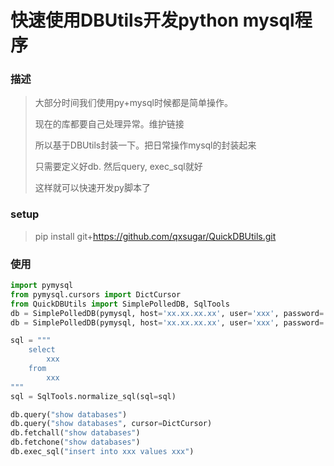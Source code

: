 快速使用DBUtils开发python mysql程序
================================

### 描述
> 大部分时间我们使用py+mysql时候都是简单操作。
> 
> 现在的库都要自己处理异常。维护链接
> 
> 所以基于DBUtils封装一下。把日常操作mysql的封装起来
>
> 只需要定义好db. 然后query, exec_sql就好
>
> 这样就可以快速开发py脚本了

### setup
> pip install git+https://github.com/qxsugar/QuickDBUtils.git

### 使用
```python
import pymysql
from pymysql.cursors import DictCursor
from QuickDBUtils import SimplePolledDB, SqlTools
db = SimplePolledDB(pymysql, host='xx.xx.xx.xx', user='xxx', password='xxx')
db = SimplePolledDB(pymysql, host='xx.xx.xx.xx', user='xxx', password='xxx', cursorclass=DictCursor)

sql = """
    select
        xxx
    from
        xxx
"""
sql = SqlTools.normalize_sql(sql=sql)

db.query("show databases")
db.query("show databases", cursor=DictCursor)
db.fetchall("show databases")
db.fetchone("show databases")
db.exec_sql("insert into xxx values xxx")
```
